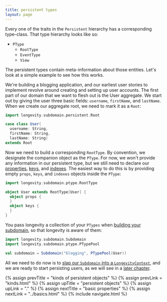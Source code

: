 ```yaml
---
title: persistent types
layout: page
---
```


Every one of the traits in the `Persistent` hierarchy has a
corresponding type-class. That type hierarchy looks like so:

- `PType`
  - `RootType`
  - `EventType`
  - `View`

The persistent types contain meta-information about those
entities. Let's look at a simple example to see how this works.

We're building a blogging application, and our earliest user stories
to implement revolve around creating and setting up user accounts. The
first part of our domain that we want to flesh out is the User
aggregate. We start out by giving the user three basic fields:
`username`, `firstName`, and `lastName`. When we create our aggregate
root, we need to mark it as a `Root`:

```scala
import longevity.subdomain.persistent.Root

case class User(
  username: String,
  firstName: String,
  lastName: String)
extends Root
```

Now we need to build a corresponding `RootType`. By convention, we
designate the companion object as the `PType`. For now, we won't
provide any information in our persistent type, but we still need to
declare our [properties](../ptype/properties.html),
[keys](../ptype/keys.html), and [indexes](../ptype/indexes.html).
The easiest way to do this is by providing empty `props`, `keys`, and
`indexes` objects inside the `PType`:

```scala
import longevity.subdomain.ptype.RootType

object User extends RootType[User] {
  object props {
  }
  object keys {
  }
}
```

You pass longevity a collection of your `PTypes` when [building your
subdomain](../subdomain.html), so that longevity is aware of them:

```scala
import longevity.subdomain.Subdomain
import longevity.subdomain.ptype.PTypePool

val subdomain = Subdomain("blogging", PTypePool(User))
```

All we need to do now is to [slap our `Subdomain` into a
`LongevityContext`](../context), and we are ready to start persisting
users, as we will see in a [later chapter](../repo).

{% assign prevTitle = "kinds of persistent objects" %}
{% assign prevLink = "kinds.html" %}
{% assign upTitle = "persistent objects" %}
{% assign upLink = "." %}
{% assign nextTitle = "basic properties" %}
{% assign nextLink = "../basics.html" %}
{% include navigate.html %}
